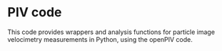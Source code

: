 # PIV code

This code provides wrappers and analysis functions for particle image velocimetry measurements in Python, using the openPIV code. 

